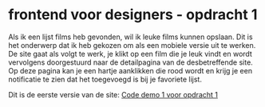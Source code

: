 # frontend voor designers - opdracht 1
Als ik een lijst films heb gevonden, wil ik leuke films kunnen opslaan. Dit is het onderwerp dat ik heb gekozen om als een mobiele versie uit te werken. De site gaat als volgt te werk, je klikt op een film die je leuk vindt en wordt vervolgens doorgestuurd naar de detailpagina van de desbetreffende site. Op deze pagina kan je een hartje aanklikken die rood wordt en krijg je een notificatie te zien dat het toegevoegd is bij je favoriete lijst.

Dit is de eerste versie van de site:
[Code demo 1 voor opdracht 1](https://github.com/Jasmine-Tadmine/frontendvoordesigners/tree/master/opdracht1/v1)
